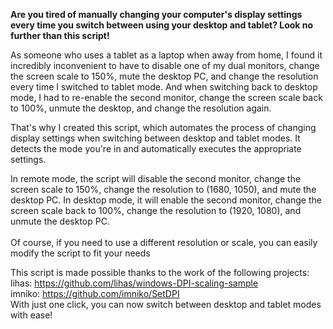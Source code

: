 **Are you tired of manually changing your computer's display settings every time you switch between using your desktop and tablet? Look no further than this script!**

As someone who uses a tablet as a laptop when away from home, I found it incredibly inconvenient to have to disable one of my dual monitors, change the screen scale to 150%, mute the desktop PC, and change the resolution every time I switched to tablet mode. And when switching back to desktop mode, I had to re-enable the second monitor, change the screen scale back to 100%, unmute the desktop, and change the resolution again.

That's why I created this script, which automates the process of changing display settings when switching between desktop and tablet modes. It detects the mode you're in and automatically executes the appropriate settings.

In remote mode, the script will disable the second monitor, change the screen scale to 150%, change the resolution to (1680, 1050), and mute the desktop PC. In desktop mode, it will enable the second monitor, change the screen scale back to 100%, change the resolution to (1920, 1080), and unmute the desktop PC.<br>
<br>Of course, if you need to use a different resolution or scale, you can easily modify the script to fit your needs<br>

This script is made possible thanks to the work of the following projects:<br>
lihas: https://github.com/lihas/windows-DPI-scaling-sample<br>
imniko: https://github.com/imniko/SetDPI <br>
With just one click, you can now switch between desktop and tablet modes with ease!
